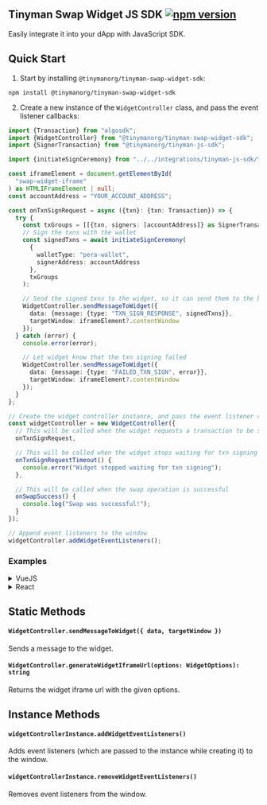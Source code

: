 ## Tinyman Swap Widget JS SDK  [![npm version](https://badge.fury.io/js/@tinymanorg%2Ftinyman-swap-widget-sdk.svg)]([https://badge.fury.io/js/@tinymanorg%2Ftinyman-swap-widget-sdk](https://www.npmjs.com/package/@tinymanorg/tinyman-swap-widget-sdk))

Easily integrate it into your dApp with JavaScript SDK.

## Quick Start

1. Start by installing `@tinymanorg/tinyman-swap-widget-sdk`:

```
npm install @tinymanorg/tinyman-swap-widget-sdk
```

2. Create a new instance of the `WidgetController` class, and pass the event listener callbacks:

```typescript
import {Transaction} from "algosdk";
import {WidgetController} from "@tinymanorg/tinyman-swap-widget-sdk";
import {SignerTransaction} from "@tinymanorg/tinyman-js-sdk";

import {initiateSignCeremony} from "../../integrations/tinyman-js-sdk/tinymanHelpers";

const iframeElement = document.getElementById(
  "swap-widget-iframe"
) as HTMLIFrameElement | null;
const accountAddress = "YOUR_ACCOUNT_ADDRESS";

const onTxnSignRequest = async ({txn}: {txn: Transaction}) => {
  try {
    const txGroups = [[{txn, signers: [accountAddress]} as SignerTransaction]];
    // Sign the txns with the wallet
    const signedTxns = await initiateSignCeremony(
      {
        walletType: "pera-wallet",
        signerAddress: accountAddress
      },
      txGroups
    );

    // Send the signed txns to the widget, so it can send them to the blockchain
    WidgetController.sendMessageToWidget({
      data: {message: {type: "TXN_SIGN_RESPONSE", signedTxns}},
      targetWindow: iframeElement?.contentWindow
    });
  } catch (error) {
    console.error(error);

    // Let widget know that the txn signing failed
    WidgetController.sendMessageToWidget({
      data: {message: {type: "FAILED_TXN_SIGN", error}},
      targetWindow: iframeElement?.contentWindow
    });
  }
};

// Create the widget controller instance, and pass the event listener callbacks
const widgetController = new WidgetController({
  // This will be called when the widget requests a transaction to be signed
  onTxnSignRequest,

  // This will be called when the widget stops waiting for txn signing
  onTxnSignRequestTimeout() {
    console.error("Widget stopped waiting for txn signing");
  },

  // This will be called when the swap operation is successful
  onSwapSuccess() {
    console.log("Swap was successful!");
  }
});

// Append event listeners to the window
widgetController.addWidgetEventListeners();
```

### Examples

<details>
  <summary>VueJS</summary>
  <br>

```typescript
<script lang="ts">
import {WidgetController} from "@tinymanorg/tinyman-swap-widget-sdk";

// Create a new widget controller instance including event listener callbacks
const widgetController = new WidgetController({
onTxnSignRequest: (txn) => {
  window.alert(`TXN SIGN REQUEST RECEIVED. Check console for transactions.`);
  console.log({txn});

  // As an example, assume transaction sign has failed
  WidgetController.sendMessageToWidget({
    data: {message: {type: "FAILED_TXN_SIGN"}},
    targetWindow: document.querySelector("iframe")?.contentWindow,
  })
},

onTxnSignRequestTimeout() {
  window.alert("TXN SIGN REQUEST TIMEOUT")
},
})

export default {
data() {
  return {
    // Create a widget URL with the signer address and other options
    widgetUrl: WidgetController.generateWidgetIframeUrl({
      useParentSigner: true,
      accountAddress: "D5SKH4ETPHHW6QUMSGMERF3CXFEYCK4YD6OOGGXFY4MQBAATC2YFI2AOLI",
    })
  }
},

mounted() {
  // On mount, add event listeners to the widget
  widgetController.addWidgetEventListeners();
},

beforeUnmount() {
  // Before unmount, remove event listeners from the widget
  widgetController.removeWidgetEventListeners();
}

}
</script>

<template>
<header>
  <h1>Tinyman Swap Widget</h1>
</header>

<main>
  <iframe :src="widgetUrl" width="100%" max-width="400px" height="500px" />
</main>
</template>

<style scoped>
header {
margin-bottom: 26px;
}

h1 {
font-weight: bold;
}
</style>
```
</details>

<details>
  <summary>React</summary>
  <br>

```typescript
function IntegrationTestPage() {
  // Keep a reference to the widget iframe, so we can get its contentWindow for messaging
  const iframeRef = React.useRef<HTMLIFrameElement>(null);

  // In real projects, this comes from the project's wallet integration
  const [account] = React.useState<string | undefined>(undefined);

  // Generate the widget iframe url
  const iframeUrl = WidgetController.generateWidgetIframeUrl({
    // should be `true` to use the project's wallet integration
    useParentSigner: true,
    // this account address is used as the signer of the txns
    accountAddress: account,
    network: "testnet",
    // This is the origin of the project that is using the widget
    // Alternatively, `window.location.origin` can be used for client side rendering
    parentUrlOrigin: "https://localhost:3000",
  });

  /**
   * If the callbacks have dependencies to state variables (in this case `account`),
   * make sure to wrap them in useCallback to prevent infinite loops.
   */
  const onTxnSignRequest = useCallback(
    async ({ txGroups }: { txGroups: SignerTransaction[][] }) => {
      try {
        // Sign the txns with the project's wallet integration
        const signedTxns = await signTxns({
          signerAddress: account,
          txGroups,
        });

        // Send the signed txns to the widget, so it can send them to the blockchain
        WidgetController.sendMessageToWidget({
          data: { message: { type: "TXN_SIGN_RESPONSE", signedTxns } },
          targetWindow: iframeRef.current?.contentWindow,
        });
      } catch (error) {
        // Let widget know that the txn signing failed
        WidgetController.sendMessageToWidget({
          data: { message: { type: "FAILED_TXN_SIGN", error } },
          targetWindow: iframeRef.current?.contentWindow,
        });
      }
    },
    [account]
  );
  const onTxnSignRequestTimeout = useCallback(() => {
    console.error("txn sign request timed out");
  }, []);

  const onSwapSuccess = useCallback(async (response: V2SwapExecution) => {
    console.log({ response });

    // You can show a success message to the user here,
    // Or re-fetch the account data to show the updated balances
  }, []);

  useEffect(() => {
    // create a new widget controller instance with the event handler callbacks
    const swapController = new WidgetController({
      onTxnSignRequest,
      onTxnSignRequestTimeout,
      onSwapSuccess,
    });

    // add event listeners to the widget iframe
    swapController.addWidgetEventListeners();

    return () => {
      // remove event listeners from the widget iframe from unmounting the page
      swapController.removeWidgetEventListeners();
    };
  }, [onSwapSuccess, onTxnSignRequest, onTxnSignRequestTimeout]);

  return (
    <iframe
      ref={iframeRef}
      title={"tinyman swap widget"}
      className={"swap-widget-test-page__content__iframe"}
      style={{ width: 400, height: 444 }}
      src={iframeUrl}
      sandbox={"allow-same-origin allow-scripts allow-popups allow-forms"}
    />
  );
}

/**
 * This function should come from the project's wallet integration.
 * Added here just for demonstration purposes.
 */
const signTxns: any = undefined;

```
</details>


## Static Methods

#### `WidgetController.sendMessageToWidget({ data, targetWindow })`

Sends a message to the widget.

#### `WidgetController.generateWidgetIframeUrl(options: WidgetOptions): string`

Returns the widget iframe url with the given options.

## Instance Methods

#### `widgetControllerInstance.addWidgetEventListeners()`

Adds event listeners (which are passed to the instance while creating it) to the window.

#### `widgetControllerInstance.removeWidgetEventListeners()`

Removes event listeners from the window.

